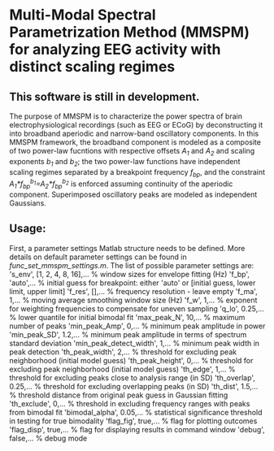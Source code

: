 # Multi-Modal Spectral Parametrization Method (MMSPM) for analyzing EEG activity with distinct scaling regimes

## This software is still in development.

The purpose of MMSPM is to characterize the power spectra of brain electrophysiological recordings (such as EEG or ECoG) by deconstructing it into broadband aperiodic and narrow-band oscillatory components. In this MMSPM framework, the broadband component is modeled as a composite of two power-law fucntions with respective offsets _A<sub>1</sub>_ and _A<sub>2</sub>_ and scaling exponents _b<sub>1</sub>_ and _b<sub>2</sub>_; the two power-law functions have independent scaling regimes separated by a breakpoint frequency _f<sub>bp</sub>_, and the constraint _A<sub>1</sub>*f<sub>bp</sub><sup>b<sub>1</sub></sup>=A<sub>2</sub>*f<sub>bp</sub><sup>b<sub>2</sub></sup>_ is enforced assuming continuity of the aperiodic component. Superimposed oscillatory peaks are modeled as independent Gaussians.

## Usage:
First, a parameter settings Matlab structure needs to be defined. More details on default parameter settings can be found in _func_set_mmspm_settings.m_. The list of possible parameter settings are:
    's_env', [1, 2, 4, 8, 16],...          % window sizes for envelope fitting (Hz)
    'f_bp', 'auto',...                     % initial guess for breakpoint: either 'auto' or [initial guess, lower limit, upper limit]
    'f_res', [],...                        % frequency resolution - leave empty
    'f_ma', 1,...                          % moving average smoothing window size (Hz)
    'f_w', 1,...                           % exponent for weighting frequencies to compensate for uneven sampling
    'q_lo', 0.25,...                       % lower quantile for initial bimodal fit
    'max_peak_N', 10,...                   % maximum number of peaks
    'min_peak_Amp', 0,...                  % minimum peak amplitude in power
    'min_peak_SD', 1.2,...                 % minimum peak amplitude in terms of spectrum standard deviation
    'min_peak_detect_width', 1,...         % minimum peak width in peak detection
    'th_peak_width', 2,...                 % threshold for excluding peak neighborhood (initial model guess)
    'th_peak_height', 0,...                % threshold for excluding peak neighborhood (initial model guess)
    'th_edge', 1,...                       % threshold for excluding peaks close to analysis range (in SD)
    'th_overlap', 0.25,...                 % threshold for excluding overlapping peaks (in SD)
    'th_dist', 1.5,...                     % threshold distance from original peak guess in Gaussian fitting
    'th_exclude', 0,...                    % threshold in excluding frequency ranges with peaks from bimodal fit
    'bimodal_alpha', 0.05,...              % statistical significance threshold in testing for true bimodality
    'flag_fig', true,...                   % flag for plotting outcomes
    'flag_disp', true,...                  % flag for displaying results in command window
    'debug', false,...                     % debug mode

